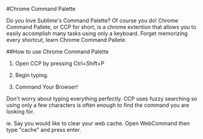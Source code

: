 #Chrome Command Palette

Do you love Sublime's Command Palette?  Of course you do!
Chrome Command Pallete, or CCP for short, is a chrome extention that allows you to easily accomplish many tasks using
only a keyboard.  Forget memorizing every shortcut, learn Chrome Command Pallete.

##How to use Chrome Command Palette

1) Open CCP by pressing Ctrl+Shift+P

2) Begin typing.

3) Command Your Browser!


Don't worry about typing everything perfectly.  CCP uses fuzzy searching so using only a few characters is often
enough to find the command you are looking for.

ie. Say you would like to clear your web cache.  Open WebCommand then type "cache" and press enter.
